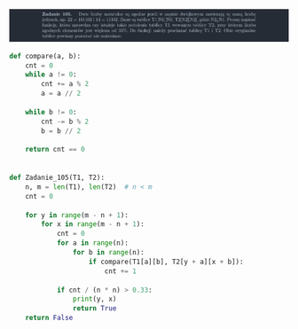 <picture>
  <source srcset="../../srt/zbior_zadan/105.png" media="(prefers-color-scheme: light)">
  <source srcset="../../srt/zbior_zadan/black_105.png" media="(prefers-color-scheme: dark)">
  <img src="../../srt/zbior_zadan/black_105.png" alt="zadanie 105">
</picture>

```python
def compare(a, b):
    cnt = 0
    while a != 0:
        cnt += a % 2
        a = a // 2

    while b != 0:
        cnt -= b % 2
        b = b // 2

    return cnt == 0


def Zadanie_105(T1, T2):
    n, m = len(T1), len(T2)  # n < m
    cnt = 0

    for y in range(m - n + 1):
        for x in range(m - n + 1):
            cnt = 0
            for a in range(n):
                for b in range(n):
                    if compare(T1[a][b], T2[y + a][x + b]):
                        cnt += 1

            if cnt / (n * n) > 0.33:
                print(y, x)
                return True
    return False



```